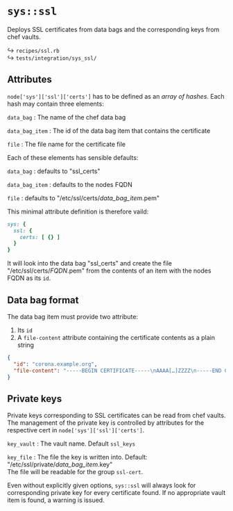 # `sys::ssl`

Deploys SSL certificates from data bags
and the corresponding keys from chef vaults.

↪ `recipes/ssl.rb`  
↪ `tests/integration/sys_ssl/`  

## Attributes

`node['sys']['ssl']['certs']` has to be defined as an *array of hashes*.
Each hash may contain three elements:

`data_bag`
: The name of the chef data bag

`data_bag_item`
: The id of the data bag item that contains the certificate

`file`
: The file name for the certificate file

Each of these elements has sensible defaults:

`data_bag`
: defaults to "ssl_certs"

`data_bag_item`
: defaults to the nodes FQDN

`file`
: defaults to "/etc/ssl/certs/*data_bag_item*.pem"

This minimal attribute definition is therefore vaild:

~~~ ruby
sys: {
  ssl: {
    certs: [ {} ]
  }
}
~~~

It will look into the data bag "ssl_certs" and create
the file "/etc/ssl/certs/*FQDN*.pem" from the contents
of an item with the nodes FQDN as its `id`.

## Data bag format

The data bag item must provide two attribute:

1. Its `id`
2. A `file-content` attribute containing the certificate contents as a plain string

~~~ json
{
  "id": "corona.example.org",
  "file-content": "-----BEGIN CERTIFICATE-----\nAAAA[…]ZZZZ\n-----END CERTIFICATE-----"
}
~~~

## Private keys

Private keys corresponding to SSL certificates can be read from chef vaults.
The management of the private key is controlled by attributes for the respective
cert in `node['sys']['ssl']['certs']`.

 `key_vault`
 : The vault name. Default  `ssl_keys`

`key_file`
: The file the key is written into. Default: "/etc/ssl/private/*data_bag_item*.key"  
  The file will be readable for the group `ssl-cert`.

Even without explicitly given options, `sys::ssl` will always look for
corresponding private key for every certificate found.
If no appropriate vault item is found, a warning is issued.
